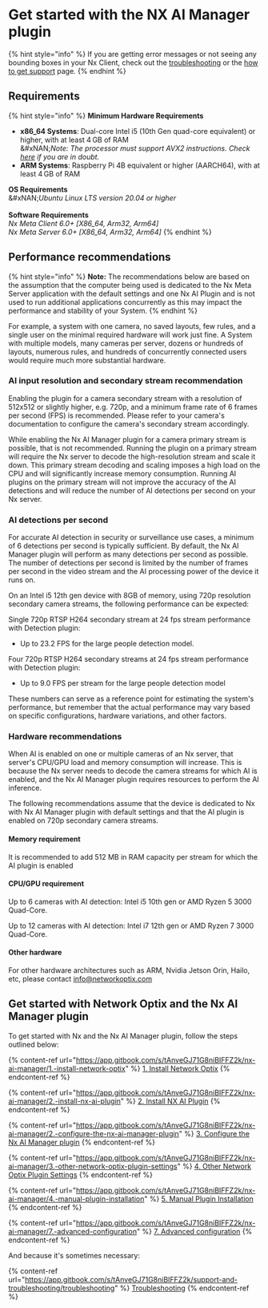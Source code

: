 # Get started with the NX AI Manager plugin

{% hint style="info" %}
If you are getting error messages or not seeing any bounding boxes in your Nx Client, check out the [troubleshooting](../support-and-troubleshooting/troubleshooting/) or the [how to get support](../support-and-troubleshooting/how-to-get-support.md) page.
{% endhint %}

## Requirements

{% hint style="info" %}
**Minimum Hardware Requirements**

* **x86\_64 Systems**: Dual-core Intel i5 (10th Gen quad-core equivalent) or higher, with at least 4 GB of RAM\
  &#xNAN;_&#x4E;ote: The processor must support AVX2 instructions. Check_ [_here_](https://avx2checker.com/processors) _if you are in doubt._
* **ARM Systems**: Raspberry Pi 4B equivalent or higher (AARCH64), with at least 4 GB of RAM



**OS Requirements**\
&#xNAN;_&#x55;buntu Linux LTS version 20.04 or higher_\
\
**Software Requirements**\
_Nx Meta Client 6.0+                                      \[X86\_64, Arm32, Arm64]_\
_Nx Meta Server 6.0+                                      \[X86\_64, Arm32, Arm64]_
{% endhint %}

## Performance recommendations

{% hint style="info" %}
**Note:** The recommendations below are based on the assumption that the computer being used is dedicated to the Nx Meta Server application with the default settings and one Nx AI Plugin and is not used to run additional applications concurrently as this may impact the performance and stability of your System.
{% endhint %}

For example, a system with one camera, no saved layouts, few rules, and a single user on the minimal required hardware will work just fine. A System with multiple models, many cameras per server, dozens or hundreds of layouts, numerous rules, and hundreds of concurrently connected users would require much more substantial hardware.

### AI input resolution and secondary stream recommendation

Enabling the plugin for a camera secondary stream with a resolution of 512x512 or slightly higher, e.g. 720p, and a minimum frame rate of 6 frames per second (FPS) is recommended. Please refer to your camera's documentation to configure the camera's secondary stream accordingly.

While enabling the Nx AI Manager plugin for a camera primary stream is possible, that is not recommended. Running the plugin on a primary stream will require the Nx server to decode the high-resolution stream and scale it down. This primary stream decoding and scaling imposes a high load on the CPU and will significantly increase memory consumption. Running AI plugins on the primary stream will not improve the accuracy of the AI detections and will reduce the number of AI detections per second on your Nx server.

### AI detections per second

For accurate AI detection in security or surveillance use cases, a minimum of 6 detections per second is typically sufficient. By default, the Nx AI Manager plugin will perform as many detections per second as possible. The number of detections per second is limited by the number of frames per second in the video stream and the AI processing power of the device it runs on.

On an Intel i5 12th gen device with 8GB of memory, using 720p resolution secondary camera streams, the following performance can be expected:

Single 720p RTSP H264 secondary stream at 24 fps stream performance with Detection plugin:

* Up to 23.2 FPS for the large people detection model.

Four 720p RTSP H264 secondary streams at 24 fps stream performance with Detection plugin:

* Up to 9.0 FPS per stream for the large people detection model

These numbers can serve as a reference point for estimating the system's performance, but remember that the actual performance may vary based on specific configurations, hardware variations, and other factors.

### Hardware recommendations

When AI is enabled on one or multiple cameras of an Nx server, that server's CPU/GPU load and memory consumption will increase. This is because the Nx server needs to decode the camera streams for which AI is enabled, and the Nx AI Manager plugin requires resources to perform the AI inference.&#x20;

The following recommendations assume that the device is dedicated to Nx with Nx AI Manager plugin with default settings and that the AI plugin is enabled on 720p secondary camera streams.

#### Memory requirement

It is recommended to add 512 MB in RAM capacity per stream for which the AI plugin is enabled

#### CPU/GPU requirement

Up to 6 cameras with AI detection: Intel i5 10th gen or AMD Ryzen 5 3000 Quad-Core.

Up to 12 cameras with AI detection: Intel i7 12th gen or AMD Ryzen 7 3000 Quad-Core.

#### Other hardware

For other hardware architectures such as ARM, Nvidia Jetson Orin, Hailo, etc, please contact info@networkoptix.com

## Get started with Network Optix and the Nx AI Manager plugin

To get started with Nx and the Nx AI Manager plugin, follow the steps outlined below:

{% content-ref url="https://app.gitbook.com/s/tAnveGJ71G8niBIFFZ2k/nx-ai-manager/1.-install-network-optix" %}
[1. Install Network Optix](https://app.gitbook.com/s/tAnveGJ71G8niBIFFZ2k/nx-ai-manager/1.-install-network-optix)
{% endcontent-ref %}

{% content-ref url="https://app.gitbook.com/s/tAnveGJ71G8niBIFFZ2k/nx-ai-manager/2.-install-nx-ai-plugin" %}
[2. Install NX AI Plugin](https://app.gitbook.com/s/tAnveGJ71G8niBIFFZ2k/nx-ai-manager/2.-install-nx-ai-plugin)
{% endcontent-ref %}

{% content-ref url="https://app.gitbook.com/s/tAnveGJ71G8niBIFFZ2k/nx-ai-manager/2.-configure-the-nx-ai-manager-plugin" %}
[3. Configure the Nx AI Manager plugin](https://app.gitbook.com/s/tAnveGJ71G8niBIFFZ2k/nx-ai-manager/2.-configure-the-nx-ai-manager-plugin)
{% endcontent-ref %}

{% content-ref url="https://app.gitbook.com/s/tAnveGJ71G8niBIFFZ2k/nx-ai-manager/3.-other-network-optix-plugin-settings" %}
[4. Other Network Optix Plugin Settings](https://app.gitbook.com/s/tAnveGJ71G8niBIFFZ2k/nx-ai-manager/3.-other-network-optix-plugin-settings)
{% endcontent-ref %}

{% content-ref url="https://app.gitbook.com/s/tAnveGJ71G8niBIFFZ2k/nx-ai-manager/4.-manual-plugin-installation" %}
[5. Manual Plugin Installation](https://app.gitbook.com/s/tAnveGJ71G8niBIFFZ2k/nx-ai-manager/4.-manual-plugin-installation)
{% endcontent-ref %}

{% content-ref url="https://app.gitbook.com/s/tAnveGJ71G8niBIFFZ2k/nx-ai-manager/7.-advanced-configuration" %}
[7. Advanced configuration](https://app.gitbook.com/s/tAnveGJ71G8niBIFFZ2k/nx-ai-manager/7.-advanced-configuration)
{% endcontent-ref %}

And because it's sometimes necessary:

{% content-ref url="https://app.gitbook.com/s/tAnveGJ71G8niBIFFZ2k/support-and-troubleshooting/troubleshooting" %}
[Troubleshooting](https://app.gitbook.com/s/tAnveGJ71G8niBIFFZ2k/support-and-troubleshooting/troubleshooting)
{% endcontent-ref %}

